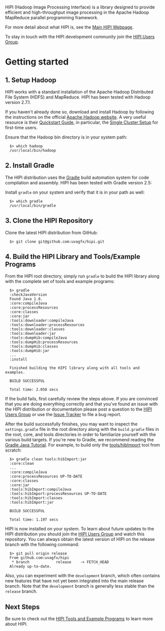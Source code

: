 HIPI (Hadoop Image Processing Interface) is a library designed to provide efficient and high-throughput image processing in the Apache Hadoop MapReduce parallel programming framework.

For more detail about what HIPI is, see the [Main HIPI Webpage](http://hipi.cs.virginia.edu).

To stay in touch with the HIPI development community join the [HIPI Users Group](https://groups.google.com/forum/#!forum/hipi-users).

# Getting started

## 1. Setup Hadoop

HIPI works with a standard installation of the Apache Hadoop Distributed File System (HDFS) and MapReduce. HIPI has been tested with Hadoop version 2.7.1.
	
If you haven't already done so, download and install Hadoop by following the instructions on the official [Apache Hadoop website](http://hadoop.apache.org/). A very useful resource is their [Quickstart Guide](http://wiki.apache.org/hadoop/QuickStart), in particular, the [Single Cluster Setup](http://hadoop.apache.org/docs/stable/hadoop-project-dist/hadoop-common/SingleCluster.html) for first-time users.

Ensure that the Hadoop bin directory is in your system path:

      $> which hadoop
      /usr/local/bin/hadoop

## 2. Install Gradle

The HIPI distribution uses the [Gradle](http://gradle.org) build automation system for code compilation and assembly. HIPI has been tested with Gradle version 2.5:

Install `gradle` on your system and verify that it is in your path as well:

      $> which gradle
      /usr/local/bin/gradle

## 3. Clone the HIPI Repository

Clone the latest HIPI distribution from GitHub:

      $> git clone git@github.com:uvagfx/hipi.git

## 4. Build the HIPI Library and Tools/Example Programs

From the HIPI root directory, simply run `gradle` to build the HIPI library along with the complete set of tools and example programs:

      $> gradle
      :checkJavaVersion
      Found Java 1.8.
      :core:compileJava
      :core:processResources
      :core:classes
      :core:jar
      :tools:downloader:compileJava
      :tools:downloader:processResources
      :tools:downloader:classes
      :tools:downloader:jar
      :tools:dumpHib:compileJava
      :tools:dumpHib:processResources
      :tools:dumpHib:classes
      :tools:dumpHib:jar
      ...
      :install

      Finished building the HIPI library along with all tools and examples.

      BUILD SUCCESSFUL

      Total time: 2.058 secs

If the build fails, first carefully review the steps above. If you are convinced that you are doing everything correctly and that you've found an issue with the HIPI distribution or documentation please post a question to the [HIPI Users Group](https://groups.google.com/forum/#!forum/hipi-users) or use the [Issue Tracker](https://github.com/uvagfx/hipi/issues) to file a bug report.

After the build successfully finishes, you may want to inspect the `settings.gradle` file in the root directory along with the `build.gradle` files in the root, core, and tools directories in order to familiarize yourself with the various build targets. If you're new to Gradle, we recommend reading the [Gradle Java Tutorial](https://docs.gradle.org/current/userguide/tutorial_java_projects.html). For example, to build only the [tools/hibImport](http://hipi.cs.virginia.edu/tools/hibImport.html) tool from scratch:


      $> gradle clean tools:hibImport:jar
      :core:clean
      ...
      :core:compileJava
      :core:processResources UP-TO-DATE
      :core:classes
      :core:jar
      :tools:hibImport:compileJava
      :tools:hibImport:processResources UP-TO-DATE
      :tools:hibImport:classes
      :tools:hibImport:jar

      BUILD SUCCESSFUL

      Total time: 1.197 secs

HIPI is now installed on your system. To learn about future updates to the HIPI distribution you should join the [HIPI Users Group](https://groups.google.com/forum/#!forum/hipi-users) and watch this repository. You can always obtain the latest version of HIPI on the release branch with the following command:

      $> git pull origin release
      From github.com:uvagfx/hipi
       * branch            release    -> FETCH_HEAD
      Already up-to-date.

Also, you can experiment with the `development` branch, which often contains new features that have not yet been integrated into the main release branch. Note that the `development` branch is generally less stable than the `release` branch.

## Next Steps

Be sure to check out the [HIPI Tools and Example Programs](http://hipi.cs.virginia.edu/examples.html) to learn more about HIPI.
